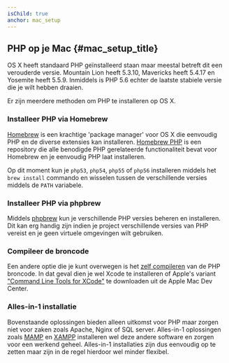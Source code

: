 ```yaml
---
isChild: true
anchor: mac_setup
---
```


## PHP op je Mac  {#mac_setup_title}

OS X heeft standaard PHP geïnstalleerd staan maar meestal betreft dit een verouderde versie. Mountain Lion
heeft 5.3.10, Mavericks heeft 5.4.17 en Yosemite heeft 5.5.9. Inmiddels is PHP 5.6 echter de laatste stabiele
versie die je wilt hebben draaien.

Er zijn meerdere methoden om PHP te installeren op OS X.

### Installeer PHP via Homebrew

[Homebrew](http://brew.sh/) is een krachtige 'package manager' voor OS X die eenvoudig PHP en de diverse
extensies kan installeren. [Homebrew PHP] is een repository die alle benodigde PHP gerelateerde functionaliteit
bevat voor Homebrew en je eenvoudig PHP laat installeren.

Op dit moment kun je `php53`, `php54`, `php55` of `php56` installeren middels het `brew install` commando en wisselen tussen de verschillende versies middels de `PATH` variabele.

### Installeer PHP via phpbrew

Middels [phpbrew] kun je verschillende PHP versies beheren en installeren. Dit kan erg handig zijn indien je project verschillende versies van PHP vereist en je geen virtuele omgevingen wilt gebruiken.

### Compileer de broncode

Een andere optie die je kunt overwegen is het [zelf compileren][mac-compile] van de PHP broncode.
In dat geval dien je wel Xcode te installeren of Apple's variant ["Command Line Tools for XCode"] te downloaden uit de Apple Mac Dev Center.

### Alles-in-1 installatie

Bovenstaande oplossingen bieden alleen uitkomst voor PHP maar zorgen niet voor zaken zoals Apache, Nginx of SQL server. Alles-in-1 oplossingen zoals [MAMP][mamp-downloads] en [XAMPP][xampp] installeren wel deze andere
software en zorgen voor een werkend geheel. Alles-in-1 installaties zijn dus eenvoudig op te zetten maar zijn in de regel hierdoor wel minder flexibel.

[Homebrew]: http://brew.sh/
[Homebrew PHP]: https://github.com/Homebrew/homebrew-php#installation
[mac-compile]: http://www.php.net/manual/en/install.macosx.compile.php
[xcode-gcc-substitution]: https://github.com/kennethreitz/osx-gcc-installer

["Command Line Tools for XCode"]: https://developer.apple.com/downloads
[mamp-downloads]: http://www.mamp.info/en/downloads/
[phpbrew]: https://github.com/phpbrew/phpbrew
[xampp]: http://www.apachefriends.org/en/xampp.html
